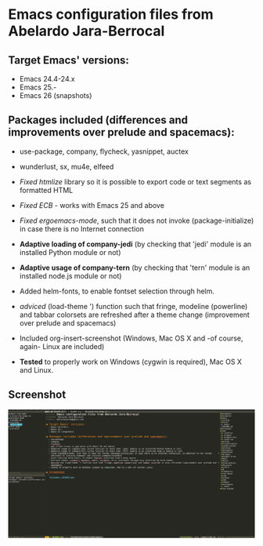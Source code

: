 Emacs configuration files from Abelardo Jara-Berrocal
=====================================================

Target Emacs' versions:
-----------------------

-   Emacs 24.4-24.x
-   Emacs 25.-
-   Emacs 26 (snapshots)

Packages included (differences and improvements over prelude and spacemacs):
----------------------------------------------------------------------------

-   use-package, company, flycheck, yasnippet, auctex
-   wunderlust, sx, mu4e, elfeed

-   *Fixed htmlize* library so it is possible to export code or text
    segments as formatted HTML
-   *Fixed ECB* - works with Emacs 25 and above
-   *Fixed ergoemacs-mode*, such that it does not
    invoke (package-initialize) in case there is no Internet connection

-   **Adaptive loading of company-jedi** (by checking that
    'jedi' module is an installed Python module or not)
-   **Adaptive usage of company-tern** (by checking that
    'tern' module is an installed node.js module or not)

-   Added helm-fonts, to enable fontset selection through helm.
-   *adviced* (load-theme ') function such that fringe,
    modeline (powerline) and tabbar colorsets are refreshed after a theme change
    (improvement over prelude and spacemacs)
-   Included org-insert-screenshot (Windows, Mac OS X and -of course,
    again- Linux are included)

-   **Tested** to properly work on Windows (cygwin is required), Mac OS
    X and Linux.

Screenshot
----------
![](https://raw.githubusercontent.com/abelardojarab/emacs-config/master/README.png)
